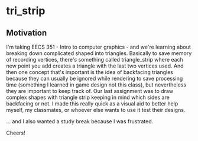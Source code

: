 # tri_strip

## Motivation
I'm taking EECS 351 - Intro to computer graphics - and we're learning about breaking down complicated shaped into triangles.
Basically to save memory of recording vertices, there's something called triangle_strip where each new point you add creates a triangle with the last two vertices used.
And then one concept that's important is the idea of backfacing triangles because they can usually be ignored while rendering to save processing time (something I learned
in game design not this class), but nevertheless they are important to keep track of. 
Our last assignment was to draw complex shapes with triangle strip keeping in mind which sides are backfacing or not. I made this really quick as a visual aid to better help
myself, my classmates, or whoever else wants to use it test their designs. 

... and I also wanted a study break because I was frustrated. 

Cheers!
